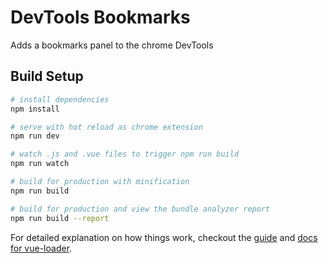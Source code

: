 # DevTools Bookmarks

Adds a bookmarks panel to the chrome DevTools

## Build Setup

``` bash
# install dependencies
npm install

# serve with hot reload as chrome extension
npm run dev

# watch .js and .vue files to trigger npm run build
npm run watch

# build for production with minification
npm run build

# build for production and view the bundle analyzer report
npm run build --report
```

For detailed explanation on how things work, checkout the [guide](http://vuejs-templates.github.io/webpack/) and [docs for vue-loader](http://vuejs.github.io/vue-loader).
